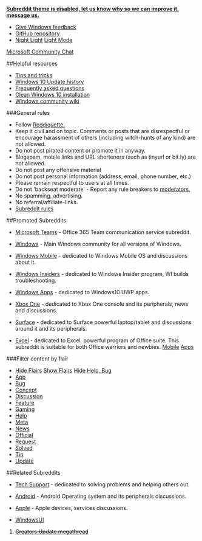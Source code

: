 [**Subreddit theme is disabled, let us know why so we can improve it, message us.**](https://www.reddit.com/message/compose?to=%2Fr%2Fwindows10&subject=Design%20feedback)

* [Give Windows feedback](https://insider.windows.com/FeedbackHub/fb#icon-feedback "Opens Windows 10 feedback application")
* [GitHub repository](https://github.com/Jasius/Windows-theme#icon-feedback2) 
* [Night Light](https://goo.gl/sj9EPd#icon-night) [Light Mode](https://www.reddit.com/r/Windows10#icon-day)

[Microsoft Community Chat](https://discord.gg/microsoft)

##Helpful resources
* [Tips and tricks](https://www.reddit.com/r/Windows10/wiki/tipsandtricks#iconz-tips)
* [Windows 10 Update history](http://aka.ms/w10updatehistory#iconz-updates)
* [Frequently asked questions](https://support.microsoft.com/en-us/help/12435/windows-10-upgrade-faq#iconz-faq "Read before installing!")  
* [Clean Windows 10 installation](https://www.microsoft.com/en-us/software-download/windows10#iconz-install)
* [Windows community wiki](https://www.reddit.com/r/Windows10/wiki/index#iconz-wiki)

###General rules  
* Follow [Reddiquette.](http://www.reddit.com/wiki/reddiquette)
* Keep it civil and on topic. Comments or posts that are disrespectful or encourage harassment of others (including witch-hunts of any kind) are not allowed.  
* Do not post pirated content or promote it in anyway.
* Blogspam, mobile links and URL shorteners (such as tinyurl or bit.ly) are not allowed.  
* Do not post any offensive material  
* Do not post personal information (address, email, phone number, etc.)  
* Please remain respectful to users at all times.  
* Do not 'backseat moderate' - Report any rule breakers to [moderators.](https://goo.gl/Qy8xCb)  
* No spamming, advertising.
* No referral/affiliate-links.  
* [Subreddit rules](https://goo.gl/T28P7x#icon-more)



##Promoted Subreddits  

* [Microsoft Teams](/r/MicrosoftTeams/) - Office 365 Team communication service subreddit.

* [Windows](/r/Windows) - Main Windows community for all versions of Windows.

* [Windows Mobile](/r/WindowsMobile) - dedicated to Windows Mobile OS and discussions about it.

* [Windows Insiders](/r/WindowsInsiders) - dedicated to Windows Insider program,  WI builds troubleshooting.

* [Windows Apps](/r/Windowsapps) - dedicated to Windows10 UWP apps.

* [Xbox One](/r/XboxOne) - dedicated to Xbox One console and its peripherals, news and discussions.

* [Surface](/r/Surface) - dedicated to Surface powerful laptop/tablet and discussions around it and its peripherals.

* [Excel](/r/Excel) - dedicated to Excel, powerful program of Office suite. This subreddit is suitable for both Office warriors and newbies.  [Mobile](/r/WindowsMobile#2) [Apps](/r/WindowsApps#2)

###Filter content by flair
*  [Hide Flairs](https://nf.reddit.com/r/windows10#butt) [Show Flairs](https://www.reddit.com/r/Windows10#butt) [Hide Help, Bug](https://nh.reddit.com/r/windows10#butt)
*  [App](https://www.reddit.com/r/Windows10/search?q=flair%3Aapp&restrict_sr=on&sort=new&t=all#square-app)
*  [Bug](https://www.reddit.com/r/Windows10/search?q=flair%3Abug&restrict_sr=on&sort=new&t=all#square-bug)
*  [Concept](https://www.reddit.com/r/Windows10/search?q=flair%3Aconcept&restrict_sr=on&sort=new&t=all#square-concept)
*  [Discussion](https://www.reddit.com/r/Windows10/search?q=flair%3Adiscussion&restrict_sr=on&sort=new&t=all#square-discussion)
*  [Feature](https://www.reddit.com/r/Windows10/search?q=flair%3Afeature&restrict_sr=on&sort=new&t=all#square-feature)
*  [Gaming](https://www.reddit.com/r/Windows10/search?q=flair%3Agaming&restrict_sr=on&sort=new&t=all#square-gaming)
*  [Help](https://www.reddit.com/r/Windows10/search?q=flair%3Ahelp&restrict_sr=on&sort=new&t=all#square-help)
*  [Meta](https://www.reddit.com/r/Windows10/search?q=flair%3Ameta&restrict_sr=on&sort=new&t=all#square-meta)
*  [News](https://www.reddit.com/r/Windows10/search?q=flair%3Anews&restrict_sr=on&sort=new&t=all#square-news)
*  [Official](https://www.reddit.com/r/Windows10/search?q=flair%3Aofficial&restrict_sr=on&sort=new&t=all#square-official)
*  [Request](https://www.reddit.com/r/Windows10/search?q=flair%3Arequest&restrict_sr=on&sort=new&t=all#square-official#square-request)
*  [Solved](https://www.reddit.com/r/Windows10/search?q=flair%3Asolved&sort=new&restrict_sr=on#square-solved)
*  [Tip](https://www.reddit.com/r/Windows10/search?q=flair%3Atip&restrict_sr=on&sort=new&t=all#square-official#square-tip)
*  [Update](https://www.reddit.com/r/Windows10/search?q=flair%3Aupdate&restrict_sr=on&sort=new&t=all#square-official#square-update)

##Related Subreddits

* [Tech Support](/r/TechSupport) - dedicated to solving problems and helping others out.

* [Android](/r/Android) - Android Operating system and its peripherals discussions.

* [Apple](/r/Apple) - Apple devices, services discussions.

* [WindowsUI](/r/Win10_UI)

[](#/RES_SR_Config/NightModeCompatible)

1. [~~Creators Update megathread~~](https://redd.it/64q90z#sticky)